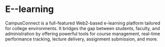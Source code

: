 # E--learning
CampusConnect is a full-featured Web2-based e-learning platform tailored for college environments. It bridges the gap between students, faculty, and administration by offering powerful tools for course management, real-time performance tracking, lecture delivery, assignment submission, and more. 

